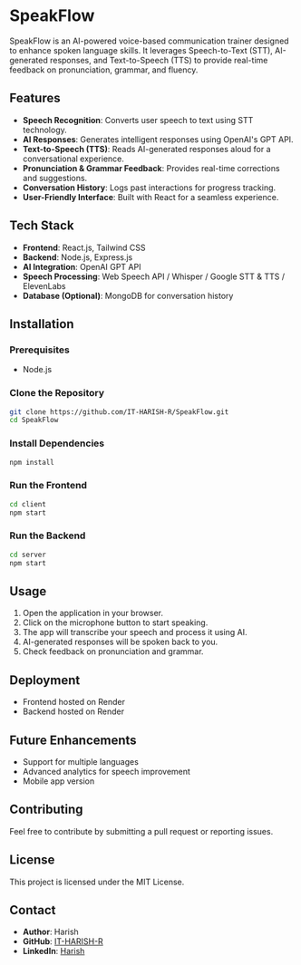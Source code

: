 # SpeakFlow

SpeakFlow is an AI-powered voice-based communication trainer designed to enhance spoken language skills. It leverages Speech-to-Text (STT), AI-generated responses, and Text-to-Speech (TTS) to provide real-time feedback on pronunciation, grammar, and fluency.

## Features

- **Speech Recognition**: Converts user speech to text using STT technology.
- **AI Responses**: Generates intelligent responses using OpenAI's GPT API.
- **Text-to-Speech (TTS)**: Reads AI-generated responses aloud for a conversational experience.
- **Pronunciation & Grammar Feedback**: Provides real-time corrections and suggestions.
- **Conversation History**: Logs past interactions for progress tracking.
- **User-Friendly Interface**: Built with React for a seamless experience.

## Tech Stack

- **Frontend**: React.js, Tailwind CSS
- **Backend**: Node.js, Express.js
- **AI Integration**: OpenAI GPT API
- **Speech Processing**: Web Speech API / Whisper / Google STT & TTS / ElevenLabs
- **Database (Optional)**: MongoDB for conversation history

## Installation

### Prerequisites
- Node.js

### Clone the Repository
```sh
git clone https://github.com/IT-HARISH-R/SpeakFlow.git
cd SpeakFlow
```

### Install Dependencies
```sh
npm install
```

### Run the Frontend
```sh
cd client
npm start
```

### Run the Backend
```sh
cd server
npm start
```

## Usage
1. Open the application in your browser.
2. Click on the microphone button to start speaking.
3. The app will transcribe your speech and process it using AI.
4. AI-generated responses will be spoken back to you.
5. Check feedback on pronunciation and grammar.

## Deployment
- Frontend hosted on Render
- Backend hosted on Render 

## Future Enhancements
- Support for multiple languages
- Advanced analytics for speech improvement
- Mobile app version

## Contributing
Feel free to contribute by submitting a pull request or reporting issues.

## License
This project is licensed under the MIT License.

## Contact
- **Author**: Harish
- **GitHub**: [IT-HARISH-R](https://github.com/IT-HARISH-R)
- **LinkedIn**: [Harish](www.linkedin.com/in/harishdeveloper)
